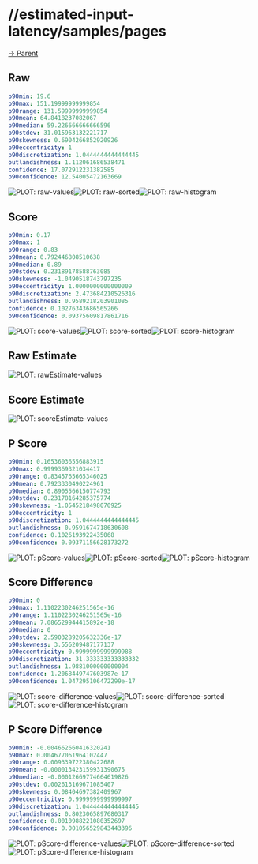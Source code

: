 
# //estimated-input-latency/samples/pages

[→ Parent](../..)


## Raw


```yaml
p90min: 19.6
p90max: 151.19999999999854
p90range: 131.59999999999854
p90mean: 64.8418237082067
p90median: 59.226666666666596
p90stdev: 31.015963132221717
p90skewness: 0.6904266852920926
p90eccentricity: 1
p90discretization: 1.0444444444444445
outlandishness: 1.112061686538471
confidence: 17.072912231382585
p90confidence: 12.54005472163669

```

![PLOT: raw-values](./raw/values.svg)![PLOT: raw-sorted](./raw/sorted.svg)![PLOT: raw-histogram](./raw/histogram.svg)
## Score


```yaml
p90min: 0.17
p90max: 1
p90range: 0.83
p90mean: 0.792446808510638
p90median: 0.89
p90stdev: 0.23189178588763085
p90skewness: -1.0490518743797235
p90eccentricity: 1.0000000000000009
p90discretization: 2.473684210526316
outlandishness: 0.9589218203901085
confidence: 0.10276343686565266
p90confidence: 0.09375609817861716

```

![PLOT: score-values](./score/values.svg)![PLOT: score-sorted](./score/sorted.svg)![PLOT: score-histogram](./score/histogram.svg)
## Raw Estimate

![PLOT: rawEstimate-values](./rawEstimate/values.svg)
## Score Estimate

![PLOT: scoreEstimate-values](./scoreEstimate/values.svg)
## P Score


```yaml
p90min: 0.16536036556883915
p90max: 0.9999369321034417
p90range: 0.8345765665346025
p90mean: 0.7923330490224961
p90median: 0.8905566150774793
p90stdev: 0.23178164285375774
p90skewness: -1.0545218498070925
p90eccentricity: 1
p90discretization: 1.0444444444444445
outlandishness: 0.9591674718630608
confidence: 0.1026193922435068
p90confidence: 0.09371156628173272

```

![PLOT: pScore-values](./pScore/values.svg)![PLOT: pScore-sorted](./pScore/sorted.svg)![PLOT: pScore-histogram](./pScore/histogram.svg)
## Score Difference


```yaml
p90min: 0
p90max: 1.1102230246251565e-16
p90range: 1.1102230246251565e-16
p90mean: 7.086529944415892e-18
p90median: 0
p90stdev: 2.5903289205632336e-17
p90skewness: 3.556209487177137
p90eccentricity: 0.9999999999999988
p90discretization: 31.333333333333332
outlandishness: 1.9881000000000004
confidence: 1.2068449747603987e-17
p90confidence: 1.047295106472299e-17

```

![PLOT: score-difference-values](./score-difference/values.svg)![PLOT: score-difference-sorted](./score-difference/sorted.svg)![PLOT: score-difference-histogram](./score-difference/histogram.svg)
## P Score Difference


```yaml
p90min: -0.004662660416320241
p90max: 0.004677061964102447
p90range: 0.009339722380422688
p90mean: -0.000013423159931390675
p90median: -0.00012669774664619826
p90stdev: 0.002613169671085407
p90skewness: 0.08404697382409967
p90eccentricity: 0.9999999999999997
p90discretization: 1.0444444444444445
outlandishness: 0.8023065897680317
confidence: 0.0010988221080352697
p90confidence: 0.001056529843443396

```

![PLOT: pScore-difference-values](./pScore-difference/values.svg)![PLOT: pScore-difference-sorted](./pScore-difference/sorted.svg)![PLOT: pScore-difference-histogram](./pScore-difference/histogram.svg)